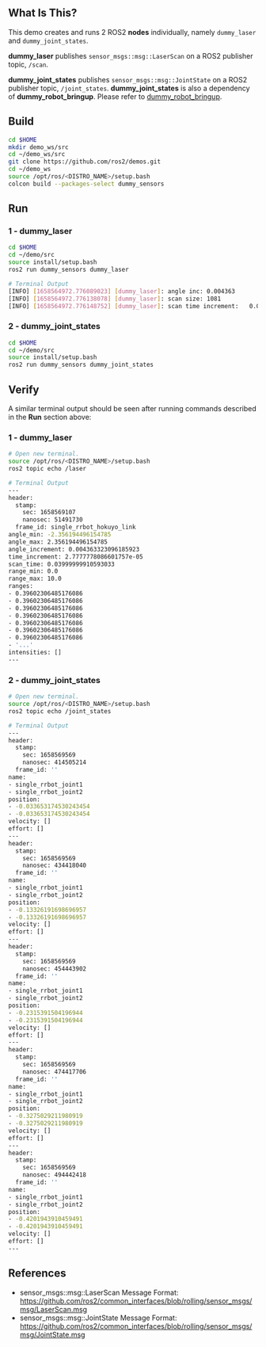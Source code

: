 ## **What Is This?**

This demo creates and runs 2 ROS2 **nodes** individually, namely `dummy_laser` and `dummy_joint_states`.

**dummy_laser** publishes `sensor_msgs::msg::LaserScan` on a ROS2 publisher topic, `/scan`.

**dummy_joint_states** publishes `sensor_msgs::msg::JointState` on a ROS2 publisher topic, `/joint_states`.
**dummy_joint_states** is also a dependency of **dummy_robot_bringup**. Please refer to [dummy_robot_bringup](https://github.com/ros2/demos/tree/rolling/dummy_robot/dummy_robot_bringup).

## **Build**

```bash
cd $HOME
mkdir demo_ws/src
cd ~/demo_ws/src
git clone https://github.com/ros2/demos.git
cd ~/demo_ws
source /opt/ros/<DISTRO_NAME>/setup.bash
colcon build --packages-select dummy_sensors
```

## **Run**

### **1 - dummy_laser**

```bash
cd $HOME
cd ~/demo/src
source install/setup.bash
ros2 run dummy_sensors dummy_laser
```

```bash
# Terminal Output
[INFO] [1658564972.776089023] [dummy_laser]: angle inc:	0.004363
[INFO] [1658564972.776138078] [dummy_laser]: scan size:	1081
[INFO] [1658564972.776148752] [dummy_laser]: scan time increment: 	0.000028
```

### **2 - dummy_joint_states**

```bash
cd $HOME
cd ~/demo/src
source install/setup.bash
ros2 run dummy_sensors dummy_joint_states
```


## **Verify**

A similar terminal output should be seen after running commands described in the **Run** section above:

### **1 - dummy_laser**

```bash
# Open new terminal.
source /opt/ros/<DISTRO_NAME>/setup.bash
ros2 topic echo /laser
```

```bash
# Terminal Output
---
header:
  stamp:
    sec: 1658569107
    nanosec: 51491730
  frame_id: single_rrbot_hokuyo_link
angle_min: -2.356194496154785
angle_max: 2.356194496154785
angle_increment: 0.004363323096185923
time_increment: 2.7777778086601757e-05
scan_time: 0.03999999910593033
range_min: 0.0
range_max: 10.0
ranges:
- 0.39602306485176086
- 0.39602306485176086
- 0.39602306485176086
- 0.39602306485176086
- 0.39602306485176086
- 0.39602306485176086
- 0.39602306485176086
- '...'
intensities: []
---
```

### **2 - dummy_joint_states**

```bash
# Open new terminal.
source /opt/ros/<DISTRO_NAME>/setup.bash
ros2 topic echo /joint_states
```

```bash
# Terminal Output
---
header:
  stamp:
    sec: 1658569569
    nanosec: 414505214
  frame_id: ''
name:
- single_rrbot_joint1
- single_rrbot_joint2
position:
- -0.033653174530243454
- -0.033653174530243454
velocity: []
effort: []
---
header:
  stamp:
    sec: 1658569569
    nanosec: 434418040
  frame_id: ''
name:
- single_rrbot_joint1
- single_rrbot_joint2
position:
- -0.13326191698696957
- -0.13326191698696957
velocity: []
effort: []
---
header:
  stamp:
    sec: 1658569569
    nanosec: 454443902
  frame_id: ''
name:
- single_rrbot_joint1
- single_rrbot_joint2
position:
- -0.2315391504196944
- -0.2315391504196944
velocity: []
effort: []
---
header:
  stamp:
    sec: 1658569569
    nanosec: 474417706
  frame_id: ''
name:
- single_rrbot_joint1
- single_rrbot_joint2
position:
- -0.3275029211980919
- -0.3275029211980919
velocity: []
effort: []
---
header:
  stamp:
    sec: 1658569569
    nanosec: 494442418
  frame_id: ''
name:
- single_rrbot_joint1
- single_rrbot_joint2
position:
- -0.4201943910459491
- -0.4201943910459491
velocity: []
effort: []
---
```


## **References**

- sensor_msgs::msg::LaserScan Message Format: https://github.com/ros2/common_interfaces/blob/rolling/sensor_msgs/msg/LaserScan.msg
- sensor_msgs::msg::JointState Message Format: https://github.com/ros2/common_interfaces/blob/rolling/sensor_msgs/msg/JointState.msg
